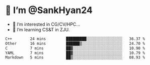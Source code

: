 # 👋 I’m @SankHyan24

- 👀 I’m interested in CG/CV/HPC...
- 🌱 I’m learning CS&T in ZJU.

<!---
SankHyan24/SankHyan24 is a ✨ special ✨ repository because its `README.md` (this file) appears on your GitHub profile.
You can click the Preview link to take a look at your changes.
--->
<!--START_SECTION:waka-->

```txt
C++        24 mins         █████████░░░░░░░░░░░░░░░░   36.37 %
Other      16 mins         ██████▒░░░░░░░░░░░░░░░░░░   24.70 %
C          7 mins          ██▓░░░░░░░░░░░░░░░░░░░░░░   10.90 %
YAML       7 mins          ██▓░░░░░░░░░░░░░░░░░░░░░░   10.79 %
Markdown   5 mins          ██▒░░░░░░░░░░░░░░░░░░░░░░   08.93 %
```

<!--END_SECTION:waka-->
